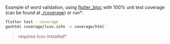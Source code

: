 Example of word validation, using [flutter_bloc](https://pub.dev/packages/flutter_bloc) with 100% unit test coverage (can be found at [./coverage](./coverage/html/)) or run*:

```bash
flutter test --coverage
genhtml coverage/lcov.info -o coverage/html'
```

> requires lcov installed*
